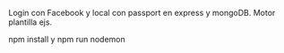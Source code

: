 Login con Facebook y local con passport en express y mongoDB.
Motor plantilla ejs.

npm install y npm run nodemon